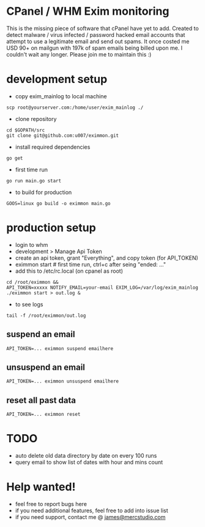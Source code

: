 
# CPanel / WHM Exim monitoring

This is the missing piece of software that cPanel have yet to add.
Created to detect malware / virus infected / password hacked email accounts that attempt to use a legitimate email and send out spams.
It once costed me USD 90+ on mailgun with 197k of spam emails being billed upon me. I couldn't wait any longer. Please join me to maintain this :)

# development setup

* copy exim_mainlog to local machine

```
scp root@yourserver.com:/home/user/exim_mainlog ./
```

* clone repository
```
cd $GOPATH/src
git clone git@github.com:u007/eximmon.git

```

* install required dependencies
```
go get
```

* first time run

```
go run main.go start
```

* to build for production

```
GOOS=linux go build -o eximmon main.go

```

# production setup

* login to whm
* development > Manage Api Token
* create an api token, grant "Everything", and copy token (for API_TOKEN)
* eximmon start # first time run, ctrl+c after seing "ended: ..."
* add this to /etc/rc.local (on cpanel as root)
```
cd /root/eximmon && 
API_TOKEN=xxxxx NOTIFY_EMAIL=your-email EXIM_LOG=/var/log/exim_mainlog ./eximmon start > out.log &
```
* to see logs
```
tail -f /root/eximmon/out.log
```

## suspend an email

```
API_TOKEN=... eximmon suspend emailhere
```

## unsuspend an email

```
API_TOKEN=... eximmon unsuspend emailhere
```

## reset all past data

```
API_TOKEN=... eximmon reset
```


# TODO

* auto delete old data directory by date on every 100 runs
* query email to show list of dates with hour and mins count


# Help wanted!

* feel free to report bugs here
* if you need additional features, feel free to add into issue list
* if you need support, contact me @ james@mercstudio.com
